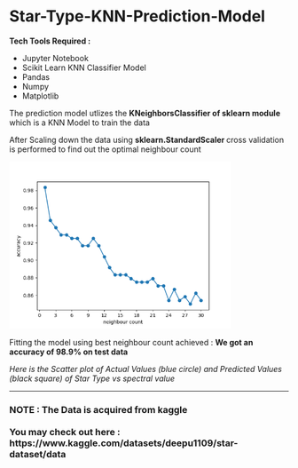 # Star-Type-KNN-Prediction-Model
<b>Tech Tools Required :</b>
<ul>
  <li>Jupyter Notebook</li>
  <li>Scikit Learn KNN Classifier Model</li>
  <li>Pandas</li>
  <li>Numpy</li>
  <li>Matplotlib</li>
</ul>
<p>The prediction model utlizes the <b>KNeighborsClassifier of sklearn module </b>which is a KNN Model to train the data</p>
<p>After Scaling down the data using <b> sklearn.StandardScaler </b> cross validation is performed to find out the optimal neighbour count</p>
<img src = "https://github.com/Aksgo/Star-Type-KNN-Prediction-Model/blob/main/neighbour_accuracy.png?raw=true" width="400px" heigh="250px">
<p>Fitting the model using best neighbour count achieved : <b>We got an accuracy of 98.9% on test data</b>
<p><i>Here is the Scatter plot of Actual Values (blue circle) and Predicted Values (black square) of Star Type vs spectral value</i></p>


<hr>
<h3>NOTE : The Data is acquired from kaggle <br><br> You may check out here : https://www.kaggle.com/datasets/deepu1109/star-dataset/data </h3>
